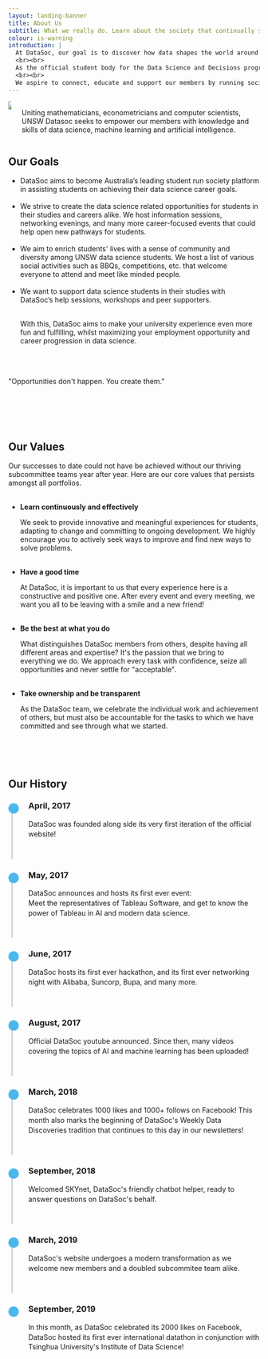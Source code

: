 ```yaml
---
layout: landing-banner
title: About Us
subtitle: What we really do. Learn about the society that continually seeks the best for students.
colour: is-warning
introduction: |
  At DataSoc, our goal is to discover how data shapes the world around us. 
  <br><br> 
  As the official student body for the Data Science and Decisions program at UNSW, we are one of UNSW's fastest growing societies in one of the world's fastest growing industries.
  <br><br>
  We aspire to connect, educate and support our members by running social and career events alongside industry partnered educational workshops.
---
```


<style>
.timeline {
  line-height: 1.4em;
  list-style: none;
  margin: 0;
  padding: 0;
  width: 100%;
}

/*----- TIMELINE ITEM -----*/
.timeline-item {
  padding-left: 40px;
  position: relative;
}
.timeline-item:last-child {
  padding-bottom: 0;
}

/*----- TIMELINE INFO -----*/
.timeline-info {
  font-size: 12px;
  font-weight: 700;
  letter-spacing: 3px;
  margin: 0 0 .5em 0;
  text-transform: uppercase;
  white-space: nowrap;
}

/*----- TIMELINE MARKER -----*/
.timeline-marker {
  position: absolute;
  top: 0;
  bottom: 0;
  left: 0;
  width: 15px;
}
.timeline-marker:before {
  background: #4bb8eb;
  border: 3px solid transparent;
  border-radius: 100%;
  content: "";
  display: block;
  height: 15px;
  position: absolute;
  top: 4px;
  left: 0;
  width: 15px;
  transition: background 0.3s ease-in-out, border 0.3s ease-in-out;
}
.timeline-marker:after {
  content: "";
  width: 3px;
  background: #CCD5DB;
  display: block;
  position: absolute;
  top: 24px;
  bottom: 0;
  left: 6px;
}
.timeline-item:last-child .timeline-marker:after {
  content: none;
}

.timeline-item:not(.period):hover .timeline-marker:before {
  background: transparent;
  border: 3px solid #4bb8eb;
}

/*----- TIMELINE CONTENT -----*/
.timeline-content {
  padding-bottom: 40px;
}
.timeline-content p:last-child {
  margin-bottom: 0;
}

/*----- TIMELINE PERIOD -----*/
.period {
  padding: 0;
}
.period .timeline-info {
  display: none;
}
.period .timeline-marker:before {
  background: transparent;
  content: "";
  width: 15px;
  height: auto;
  border: none;
  border-radius: 0;
  top: 0;
  bottom: 30px;
  position: absolute;
  border-top: 3px solid #94158b;
  border-bottom: 3px solid #94158b;
}
.period .timeline-marker:after {
  content: "";
  height: 32px;
  top: auto;
}
.period .timeline-content {
  padding: 40px 0 70px;
}
.period .timeline-title {
  margin: 0;
}

@media (min-width: 992px) {
  .timeline-centered,
  .timeline-centered .timeline-item,
  .timeline-centered .timeline-info,
  .timeline-centered .timeline-marker,
  .timeline-centered .timeline-content {
    display: block;
    margin: 0;
    padding: 0;
  }
  .timeline-centered .timeline-item {
    padding-bottom: 40px;
    overflow: hidden;
  }
  .timeline-centered .timeline-marker {
    position: absolute;
    left: 50%;
    margin-left: -7.5px;
  }
  .timeline-centered .timeline-info,
  .timeline-centered .timeline-content {
    width: 50%;
  }
  .timeline-centered > .timeline-item:nth-child(odd) .timeline-info {
    float: left;
    text-align: right;
    padding-right: 30px;
  }
  .timeline-centered > .timeline-item:nth-child(odd) .timeline-content {
    float: right;
    text-align: left;
    padding-left: 30px;
  }
  .timeline-centered > .timeline-item:nth-child(even) .timeline-info {
    float: right;
    text-align: left;
    padding-left: 30px;
  }
  .timeline-centered > .timeline-item:nth-child(even) .timeline-content {
    float: left;
    text-align: right;
    padding-right: 30px;
  }
  .timeline-centered > .timeline-item.period .timeline-content {
    float: none;
    padding: 0;
    width: 100%;
    text-align: center;
  }
  .timeline-centered .timeline-item.period {
    padding: 50px 0 90px;
  }
  .timeline-centered .period .timeline-marker:after {
    height: 30px;
    bottom: 0;
    top: auto;
  }
  .timeline-centered .period .timeline-title {
    left: auto;
  }

    ul.no_bullet {
        list-style-type: none;
        padding: 0;
        margin: 0;
    }

    li.lightbulb {
        background: url('/assets/images/icons/coloured/lightbulb_idea.png') no-repeat left top;
        height: 104px;
        padding-left: 104px;
        padding-top: 8px;
    }

    li.mice {
        background: url('/assets/images/icons/coloured/graphic_design.png') no-repeat left top;
        height: 104px;
        padding-left: 104px;
        padding-top: 8px;
    }
    
    li.jobboard {
        background: url('/assets/images/icons/coloured/bulletin_board.png') no-repeat left top;
        height: 104px;
        padding-left: 104px;
        padding-top: 8px;
    }

    li.zoom {
        background: url('/assets/images/icons/coloured/zoom.png') no-repeat left top;
        height: 104px;
        padding-left: 104px;
        padding-top: 8px;
    }

    li.palette {
        background: url('/assets/images/icons/coloured/art_palette.png') no-repeat left top;
        height: 104px;
        padding-left: 104px;
        padding-top: 8px;
    }
    
    li.book {
        background: url('/assets/images/icons/coloured/book.png') no-repeat left top;
        height: 104px;
        padding-left: 104px;
        padding-top: 8px;
    }
    
    li.coffee {
        background: url('/assets/images/icons/coloured/coffee.png') no-repeat left top;
        height: 104px;
        padding-left: 104px;
        padding-top: 8px;
    }
    
    li.thumbs_up {
        background: url('/assets/images/icons/coloured/thumbs_up.png') no-repeat left top;
        height: 104px;
        padding-left: 104px;
        padding-top: 8px;
    }
    
    li.sunglasses {
        background: url('/assets/images/icons/coloured/sunglasses.png') no-repeat left top;
        height: 104px;
        padding-left: 104px;
        padding-top: 8px;
    }
}

</style>

<div class="hero-body background-shade">
    <div class="container">
        <div class="columns is-vcentered">
            <div class="column is-6">
                <a><img class="partner-logo" src="/assets/images/logos/custom/unswmaths.png"></a>
            </div>
            <div class="column is-5 is-offset-1">
                <p>Uniting mathematicians, econometricians and computer scientists, UNSW Datasoc seeks to empower our members with knowledge and skills of data science, machine learning and artificial intelligence.</p>
            </div>
        </div>
    </div>
</div>

<div class="hero-body background-shade">
    <div class="container">
        <div class="columns is-vcentered">
            <div class="column is-7 is-offset-3">
                <h2 class="title is-1 centered">Our Goals</h2>
                <ul class="no_bullet">
                    <li class="lightbulb">
                        DataSoc aims to become Australia’s leading student run society platform in assisting students on achieving their data science career goals.
                        <br><br>
                    </li>
                    <li class="jobboard">
                        We strive to create the data science related opportunities for students in their studies and careers alike. We host information sessions, networking evenings, and many more career-focused events that could help open new pathways for students.
                        <br><br>
                    </li>
                    <li class="mice">
                        We aim to enrich students' lives with a sense of community and diversity among UNSW data science students. We host a list of various social activities such as BBQs, competitions, etc. that welcome everyone to attend and meet like minded people.
                        <br><br>
                    </li>
                    <li class="zoom">
                        We want to support data science students in their studies with DataSoc’s help sessions, workshops and peer supporters. 
                        <br><br>
                    </li>
                    <p>
                    With this, DataSoc aims to make your university experience even more fun and fulfilling, whilst maximizing your employment opportunity and career progression in data science.
                    </p>     
                </ul>
                <div style="margin: 4rem 0 5rem">
                  <p class="title has-text-centered">
                    "Opportunities don't happen. You create them."
                  </p>
                </div>
            </div>
        </div>
    </div>
    <div class="container">
        <div class="columns is-vcentered">
            <div class="column is-7 is-offset-3">
            <h2 class="title is-1 centered">Our Values</h2>
                Our successes to date could not have be achieved without our thriving subcommittee teams year after year. Here are our core values that persists amongst all portfolios. <br><br>
                <ul class="no_bullet">
                    <li class="book">
                        <p><strong>Learn continuously and effectively</strong></p>
                        We seek to provide innovative and meaningful experiences for students, adapting to change and committing to ongoing development. We highly encourage you to actively seek ways to improve and find new ways to solve problems.
                        <br><br>
                    </li>
                    <li class="coffee">
                        <p><strong>Have a good time</strong></p>
                        At DataSoc, it is important to us that every experience here is a constructive and positive one. After every event and every meeting, we want you all to be leaving with a smile and a new friend!
                        <br><br>
                    </li>
                    <li class="thumbs_up">
                        <p><strong>Be the best at what you do</strong></p>
                        What distinguishes DataSoc members from others, despite having all different areas and expertise? It's the passion that we bring to everything we do. We approach every task with confidence, seize all opportunities and never settle for "acceptable".
                        <br><br>
                    </li>
                    <li class="sunglasses">
                        <p><strong>Take ownership and be transparent</strong></p>
                        As the DataSoc team, we celebrate the individual work and achievement of others, but must also be accountable for the tasks to which we have committed and see through what we started.
                        <br><br>
                    </li> 
                </ul>
            </div>
        </div>
    </div>
</div>

<div class="hero-body background-shade">
    <br><br>
      <div class="column is-8 is-offset-2">
      <h2 class="title is-1 centered">Our History</h2>
          <div class="row example-centered">
              <ul class="timeline timeline-centered">
                  <li class="timeline-item">
                      <div class="timeline-marker"></div>
                      <div class="timeline-content">
                          <h3 class="title is-4">April, 2017</h3>
                          <p>DataSoc was founded along side its very first iteration of the official website!</p>
                      </div>
                  </li>
                  <li class="timeline-item">
                      <div class="timeline-marker"></div>
                      <div class="timeline-content">
                          <h3 class="title is-4">May, 2017</h3>
                          <p>DataSoc announces and hosts its first ever event: 
                          <br>
                          Meet the representatives of Tableau Software, and get to know the power of Tableau in AI and modern data science. </p>
                      </div>
                  </li>
                  <li class="timeline-item">
                      <div class="timeline-marker"></div>
                      <div class="timeline-content">
                          <h3 class="title is-4">June, 2017</h3>
                          <p>DataSoc hosts its first ever hackathon, and its first ever networking night with Alibaba, Suncorp, Bupa, and many more. </p>
                      </div>
                  </li>
                  <li class="timeline-item">
                      <div class="timeline-marker"></div>
                      <div class="timeline-content">
                          <h3 class="title is-4">August, 2017</h3>
                          <p>Official DataSoc youtube announced. Since then, many videos covering the topics of AI and machine learning has been uploaded!</p>
                      </div>
                  </li>
                  <li class="timeline-item">
                      <div class="timeline-marker"></div>
                      <div class="timeline-content">
                          <h3 class="title is-4">March, 2018</h3>
                          <p>DataSoc celebrates 1000 likes and 1000+ follows on Facebook! This month also marks the beginning of DataSoc's Weekly Data Discoveries tradition that continues to this day in our newsletters!</p>
                      </div>
                  </li>
                  <li class="timeline-item">
                      <div class="timeline-marker"></div>
                      <div class="timeline-content">
                          <h3 class="title is-4">September, 2018</h3>
                          <p> Welcomed SKYnet, DataSoc's friendly chatbot helper, ready to answer questions on DataSoc's behalf.</p>
                      </div>
                  </li>
                  <li class="timeline-item">
                      <div class="timeline-marker"></div>
                      <div class="timeline-content">
                          <h3 class="title is-4">March, 2019</h3>
                          <p>DataSoc's website undergoes a modern transformation as we welcome new members and a doubled subcommitee team alike.
                          </p>
                      </div>
                  </li>
                  <li class="timeline-item">
                      <div class="timeline-marker"></div>
                      <div class="timeline-content">
                          <h3 class="title is-4">September, 2019</h3>
                          <p>In this month, as DataSoc celebrated its 2000 likes on Facebook, DataSoc hosted its first ever international datathon in conjunction with Tsinghua University's Institute of Data Science!
                          </p>
                      </div>
                  </li>
              </ul>
          </div>
      </div>
  </div>

